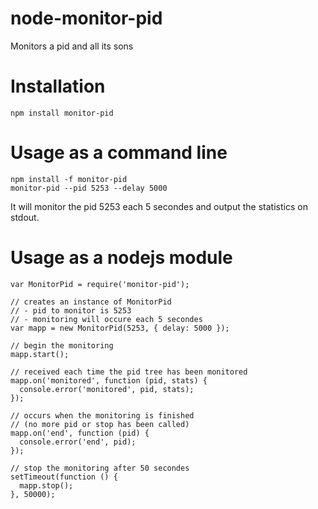 node-monitor-pid
================

Monitors a pid and all its sons

Installation
================

```
npm install monitor-pid
```

Usage as a command line
=======================

```
npm install -f monitor-pid
monitor-pid --pid 5253 --delay 5000
```

It will monitor the pid 5253 each 5 secondes and output the statistics on stdout.

Usage as a nodejs module
========================

```
var MonitorPid = require('monitor-pid');

// creates an instance of MonitorPid
// - pid to monitor is 5253
// - monitoring will occure each 5 secondes
var mapp = new MonitorPid(5253, { delay: 5000 });

// begin the monitoring
mapp.start();

// received each time the pid tree has been monitored
mapp.on('monitored', function (pid, stats) {
  console.error('monitored', pid, stats);
});

// occurs when the monitoring is finished
// (no more pid or stop has been called)
mapp.on('end', function (pid) {
  console.error('end', pid);
});

// stop the monitoring after 50 secondes
setTimeout(function () {
  mapp.stop();
}, 50000);
```

